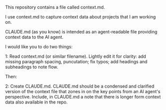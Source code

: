 This repository contains a file called context.md.

I use context.md to capture context data about projects that I am working on.

CLAUDE.md (as you know) is intended as an agent-readable file providing context data to the AI agent.

I would like you to do two things:

1: Read context.md (or similar filename). Lightly edit it for clarity: add missing paragraph spacing, puncutation; fix typos; add headings and subheadings to note flow.

Then:

2: Create CLAUDE.md. CLAUDE.md should be a condensed and clarified version of the context file that zones in on the key points from an AI agent's perspective. Include, in CLAUDE.md a note that there is longer form context data also available in the repo.